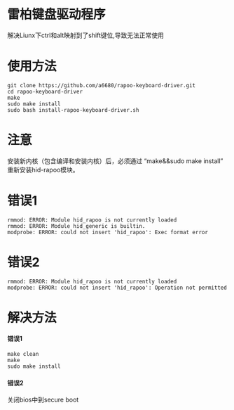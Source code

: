 # 雷柏键盘驱动程序

解决Liunx下ctrl和alt映射到了shift键位,导致无法正常使用

# 使用方法
```
git clone https://github.com/a6680/rapoo-keyboard-driver.git
cd rapoo-keyboard-driver
make
sudo make install
sudo bash install-rapoo-keyboard-driver.sh
```
# 注意
安装新内核（包含编译和安装内核）后，必须通过 “make&&sudo make install” 重新安装hid-rapoo模块。

# 错误1
```
rmmod: ERROR: Module hid_rapoo is not currently loaded
rmmod: ERROR: Module hid_generic is builtin.
modprobe: ERROR: could not insert 'hid_rapoo': Exec format error
```
# 错误2
```
rmmod: ERROR: Module hid_rapoo is not currently loaded
modprobe: ERROR: could not insert 'hid_rapoo': Operation not permitted
```
# 解决方法
#### 错误1
```
make clean
make
sudo make install
```
#### 错误2
关闭bios中到secure boot



